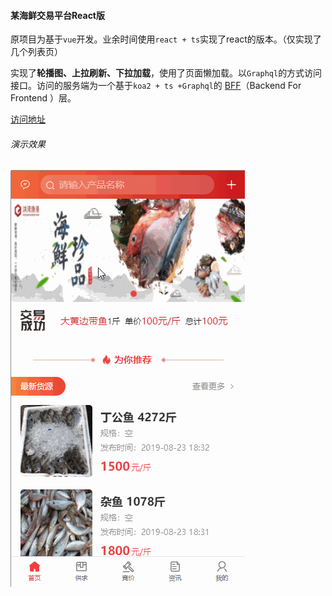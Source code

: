 #### 某海鲜交易平台React版

原项目为基于`vue`开发。业余时间使用`react + ts`实现了react的版本。（仅实现了几个列表页）

实现了**轮播图、上拉刷新、下拉加载**，使用了页面懒加载。以`Graphql`的方式访问接口。访问的服务端为一个基于`koa2 + ts +Graphql`的
[BFF](https://github.com/helloyoucan/hwyg-h5-BFF)（Backend For Frontend ）层。


[访问地址](http://helloyoucan.com:8080)

###### 演示效果
<img src="https://github.com/helloyoucan/hwyg-h5-react/blob/master/screenshots/roocard.gif?raw=true"/>

